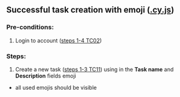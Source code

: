 ## Successful task creation with emoji ([.cy.js](/cypress/e2e/2.%20Task%20Creation%20and%20Editing/TC17.cy.js))
### Pre-conditions:
1. Login to account ([steps 1-4 TC02](/Test_cases/TC02.md))
### Steps:
1. Create a new task ([steps 1-3 TC11](/Test_cases/TC11.md)) using in the **Task name** and **Description** fields emoji
* all used emojis should be visible